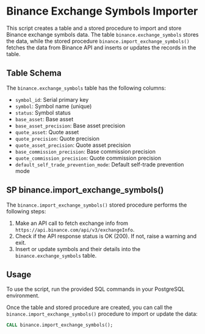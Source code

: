 # Binance Exchange Symbols Importer

This script creates a table and a stored procedure to import and store Binance exchange symbols data. The table `binance.exchange_symbols` stores the data, while the stored procedure `binance.import_exchange_symbols()` fetches the data from Binance API and inserts or updates the records in the table.

## Table Schema

The `binance.exchange_symbols` table has the following columns:

- `symbol_id`: Serial primary key
- `symbol`: Symbol name (unique)
- `status`: Symbol status
- `base_asset`: Base asset
- `base_asset_precision`: Base asset precision
- `quote_asset`: Quote asset
- `quote_precision`: Quote precision
- `quote_asset_precision`: Quote asset precision
- `base_commission_precision`: Base commission precision
- `quote_commission_precision`: Quote commission precision
- `default_self_trade_prevention_mode`: Default self-trade prevention mode

## SP binance.import_exchange_symbols()

The `binance.import_exchange_symbols()` stored procedure performs the following steps:

1. Make an API call to fetch exchange info from `https://api.binance.com/api/v3/exchangeInfo`.
2. Check if the API response status is OK (200). If not, raise a warning and exit.
3. Insert or update symbols and their details into the `binance.exchange_symbols` table.

## Usage

To use the script, run the provided SQL commands in your PostgreSQL environment.

Once the table and stored procedure are created, you can call the `binance.import_exchange_symbols()` procedure to import or update the data:

```sql
CALL binance.import_exchange_symbols();
